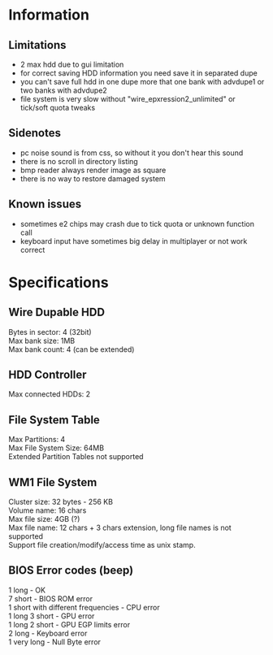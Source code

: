 # Information

## Limitations
- 2 max hdd due to gui limitation
- for correct saving HDD information you need save it in separated dupe
- you can't save full hdd in one dupe more that one bank with advdupe1 or two banks with advdupe2
- file system is very slow without "wire_epxression2_unlimited" or tick/soft quota tweaks

## Sidenotes
- pc noise sound is from css, so without it you don't hear this sound
- there is no scroll in directory listing
- bmp reader always render image as square
- there is no way to restore damaged system

## Known issues
- sometimes e2 chips may crash due to tick quota or unknown function call
- keyboard input have sometimes big delay in multiplayer or not work correct

# Specifications

## Wire Dupable HDD
Bytes in sector: 4 (32bit)  
Max bank size: 1MB  
Max bank count: 4 (can be extended)  

## HDD Controller
Max connected HDDs: 2  

## File System Table
Max Partitions: 4  
Max File System Size: 64MB  
Extended Partition Tables not supported  

## WM1 File System
Cluster size: 32 bytes - 256 KB  
Volume name: 16 chars  
Max file size: 4GB (?)  
Max file name: 12 chars + 3 chars extension, long file names is not supported  
Support file creation/modify/access time as unix stamp.  

## BIOS Error codes (beep)
1 long - OK  
7 short - BIOS ROM error  
1 short with different frequencies - CPU error  
1 long 3 short - GPU error  
1 long 2 short - GPU EGP limits error  
2 long - Keyboard error  
1 very long - Null Byte error  